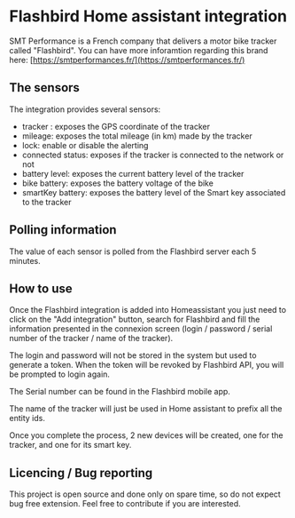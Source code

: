 # Flashbird Home assistant integration
SMT Performance is a French company that delivers a motor bike tracker called "Flashbird".
You can have more inforamtion regarding this brand here: [https://smtperformances.fr/](https://smtperformances.fr/)

## The sensors
The integration provides several sensors:
- tracker : exposes the GPS coordinate of the tracker
- mileage: exposes the total mileage (in km) made by the tracker
- lock: enable or disable the alerting
- connected status: exposes if the tracker is connected to the network or not
- battery level: exposes the current battery level of the tracker
- bike battery: exposes the battery voltage of the bike
- smartKey battery: exposes the battery level of the Smart key associated to the tracker

## Polling information
The value of each sensor is polled from the Flashbird server each 5 minutes.

## How to use
Once the Flashbird integration is added into Homeassistant you just need to click on the "Add integration" button, search for Flashbird and fill the information presented in the connexion screen (login / password / serial number of the tracker / name of the tracker). 

The login and password will not be stored in the system but used to generate a token. When the token will be revoked by Flashbird API, you will be prompted to login again.

The Serial number can be found in the Flashbird mobile app.

The name of the tracker will just be used in Home assistant to prefix all the entity ids.

Once you complete the process, 2 new devices will be created, one for the tracker, and one for its smart key.


## Licencing / Bug reporting
This project is open source and done only on spare time, so do not expect bug free extension.
Feel free to contribute if you are interested.